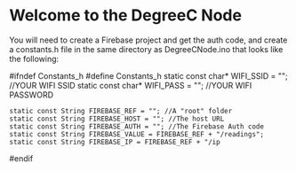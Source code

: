 # Welcome to the DegreeC Node

You will need to create a Firebase project and get the auth code, and create a constants.h file in the same directory as DegreeCNode.ino that looks like the following:

#ifndef Constants_h
#define Constants_h
    static const char* WIFI_SSID = "";     //YOUR WIFI SSID
    static const char* WIFI_PASS = "";     //YOUR WIFI PASSWORD

    static const String FIREBASE_REF = ""; //A "root" folder
    static const String FIREBASE_HOST = ""; //The host URL
    static const String FIREBASE_AUTH = ""; //The Firebase Auth code
    static const String FIREBASE_VALUE = FIREBASE_REF + "/readings";
    static const String FIREBASE_IP = FIREBASE_REF + "/ip
#endif
